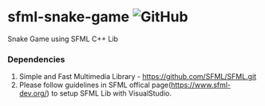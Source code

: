 # sfml-snake-game   <img alt="GitHub" src="https://img.shields.io/github/license/shatheeshs/sfml-snake-game">
Snake Game using SFML C++ Lib

### Dependencies 
1. Simple and Fast Multimedia Library - https://github.com/SFML/SFML.git
2. Please follow guidelines in SFML offical page(https://www.sfml-dev.org/) to setup SFML Lib with VisualStudio.

